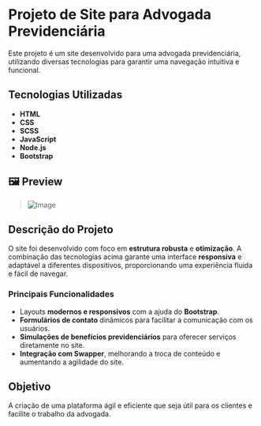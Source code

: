 # **Projeto de Site para Advogada Previdenciária**

Este projeto é um site desenvolvido para uma advogada previdenciária, utilizando diversas tecnologias para garantir uma navegação intuitiva e funcional.

## **Tecnologias Utilizadas**

- **HTML**
- **CSS**
- **SCSS**
- **JavaScript**
- **Node.js**
- **Bootstrap**

## 🖼️ Preview

> ![Image](https://github.com/user-attachments/assets/f09d9368-3dee-4adf-9615-cf15dda39e20)


## **Descrição do Projeto**

O site foi desenvolvido com foco em **estrutura robusta** e **otimização**. A combinação das tecnologias acima garante uma interface **responsiva** e adaptável a diferentes dispositivos, proporcionando uma experiência fluida e fácil de navegar.

### **Principais Funcionalidades**
- Layouts **modernos e responsivos** com a ajuda do **Bootstrap**.
- **Formulários de contato** dinâmicos para facilitar a comunicação com os usuários.
- **Simulações de benefícios previdenciários** para oferecer serviços diretamente no site.
- **Integração com Swapper**, melhorando a troca de conteúdo e aumentando a agilidade do site.

## **Objetivo**

A criação de uma plataforma ágil e eficiente que seja útil para os clientes e facilite o trabalho da advogada.


